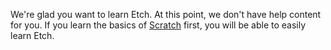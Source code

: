 We're glad you want to learn Etch. 
At this point, we don't have help content for you. 
If you learn the basics of [Scratch](http://scratch.mit.edu) first, you will be able to easily learn Etch.